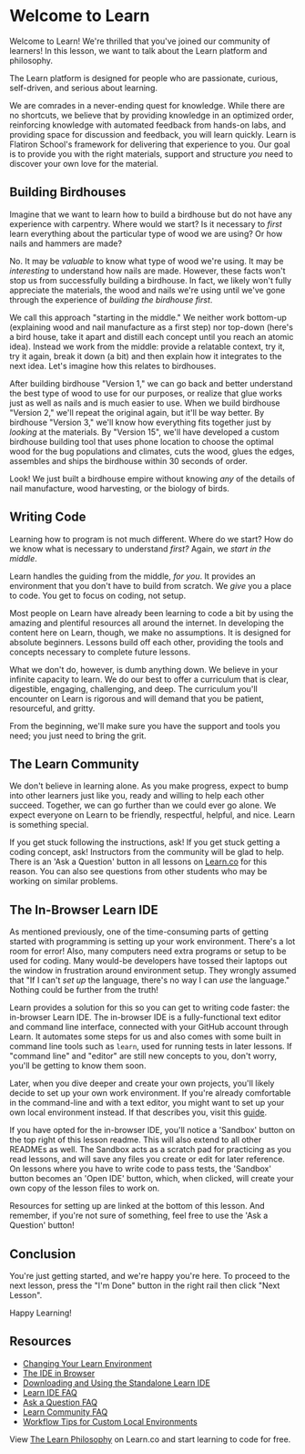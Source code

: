# Welcome to Learn

Welcome to Learn! We're thrilled that you've joined our community of learners!
In this lesson, we want to talk about the Learn platform and philosophy.

The Learn platform is designed for people who are passionate, curious,
self-driven, and serious about learning.

We are comrades in a never-ending quest for knowledge. While there are no
shortcuts, we believe that by providing knowledge in an optimized order,
reinforcing knowledge with automated feedback from hands-on labs, and providing
space for discussion and feedback, you will learn quickly. Learn is Flatiron
School's framework for delivering that experience to you.  Our goal is to provide
you with the right materials, support and structure _you_ need to discover your
own love for the material.

## Building Birdhouses

Imagine that we want to learn how to build a birdhouse but do not have any
experience with carpentry. Where would we start? Is it necessary to _first_
learn everything about the particular type of wood we are using? Or how nails
and hammers are made?

No. It may be _valuable_ to know what type of wood we're using. It may be
_interesting_ to understand how nails are made. However, these facts won't stop
us from successfully building a birdhouse. In fact, we likely won't fully
appreciate the materials, the wood and nails we're using until we've gone
through the experience of _building the birdhouse first_.

We call this approach "starting in the middle." We neither work bottom-up
(explaining wood and nail manufacture as a first step) nor top-down (here's a
bird house, take it apart and distill each concept until you reach an atomic
idea). Instead we work from the middle: provide a relatable context, try it,
try it again, break it down (a bit) and then explain how it integrates to the
next idea. Let's imagine how this relates to birdhouses.

After building birdhouse "Version 1," we can go back and better understand the
best type of wood to use for our purposes, or realize that glue works just as
well as nails and is much easier to use.  When we build birdhouse "Version 2,"
we'll repeat the original again, but it'll be way better. By birdhouse "Version
3," we'll know how everything fits together just by _looking_ at the materials.
By "Version 15", we'll have developed a custom birdhouse building tool that uses
phone location to choose the optimal wood for the bug populations and climates,
cuts the wood, glues the edges, assembles and ships the birdhouse within 30
seconds of order.

Look! We just built a birdhouse empire without knowing _any_ of the details
of nail manufacture, wood harvesting, or the biology of birds.

## Writing Code

Learning how to program is not much different.  Where do we start? How do we
know what is necessary to understand _first?_ Again, we _start in the middle_.

Learn handles the guiding from the middle, _for you_. It provides an
environment that you don't have to build from scratch. We _give_ you a place to
code. You get to focus on coding, not setup.

Most people on Learn have already been learning to code a bit by using the
amazing and plentiful resources all around the internet. In developing the
content here on Learn, though, we make no assumptions. It is designed for
absolute beginners. Lessons build off each other, providing the tools and
concepts necessary to complete future lessons.

What we don't do, however, is dumb anything down. We believe in your infinite
capacity to learn. We do our best to offer a curriculum that is clear,
digestible, engaging, challenging, and deep. The curriculum you'll encounter on
Learn is rigorous and will demand that you be patient, resourceful, and gritty.

From the beginning, we'll make sure you have the support and tools you need;
you just need to bring the grit.

## The Learn Community

We don't believe in learning alone. As you make progress, expect to bump into
other learners just like you, ready and willing to help each other succeed.
Together, we can go further than we could ever go alone. We expect everyone on
Learn to be friendly, respectful, helpful, and nice. Learn is something special.

If you get stuck following the instructions, ask! If you get stuck getting a
coding concept, ask!  Instructors from the community will be glad to help.
There is an 'Ask a Question' button in all lessons on
[Learn.co](https://learn.co) for this reason. You can also see questions from
other students who may be working on similar problems.

## The In-Browser Learn IDE

As mentioned previously, one of the time-consuming parts of getting started
with programming is setting up your work environment. There's a lot room for
error! Also, many computers need extra programs or setup to be used for
coding. Many would-be developers have tossed their laptops out the window in
frustration around environment setup.  They wrongly assumed that "If I can't
_set up_ the language, there's no way I can _use_ the language." Nothing could be
further from the truth!

Learn provides a solution for this so you can get to writing code faster: the
in-browser Learn IDE.  The in-browser IDE is a fully-functional text editor and
command line interface, connected with your GitHub account through Learn. It
automates some steps for us and also comes with some built in command line
tools such as `learn`, used for running tests in later lessons. If "command
line" and "editor" are still new concepts to you, don't worry, you'll be
getting to know them soon.

Later, when you dive deeper and create your own projects, you'll likely
decide to set up your own work environment. If you're already comfortable in
the command-line and with a text editor, you might want to set up your own
local environment instead. If that describes you, visit this [guide][].

If you have opted for the in-browser IDE, you'll notice a 'Sandbox' button on
the top right of this lesson readme. This will also extend to all other READMEs
as well. The Sandbox acts as a scratch pad for practicing as you read lessons,
and will save any files you create or edit for later reference.  On lessons
where you have to write code to pass tests, the 'Sandbox' button becomes an 
'Open IDE' button, which, when clicked, will create your own copy of the lesson 
files to work on.

Resources for setting up are linked at the bottom of this lesson. And remember,
if you're not sure of something, feel free to use the 'Ask a Question' button!

## Conclusion

You're just getting started, and we're happy you're here. To proceed to the next
lesson, press the "I'm Done" button in the right rail then click "Next Lesson".

Happy Learning!

## Resources

- [Changing Your Learn Environment](http://help.learn.co/the-learn-ide/changing-your-learning-environment)
- [The IDE in Browser](http://help.learn.co/the-learn-ide/ide-in-browser)
- [Downloading and Using the Standalone Learn IDE](http://help.learn.co/the-learn-ide/how-to-download-and-use-learn-ide-3)
- [Learn IDE FAQ](http://help.learn.co/the-learn-ide)
- [Ask a Question FAQ](http://help.learn.co/ask-a-question)
- [Learn Community FAQ](http://help.learn.co/your-learn-community)
- [Workflow Tips for Custom Local Environments](http://help.learn.co/workflow-tips)

<p data-visibility='hidden'>View <a href='https://learn.co/lessons/the-learn-philosophy' title='The Learn Philosophy'>The Learn Philosophy</a> on Learn.co and start learning to code for free.</p>

[guide]: http://help.learn.co/the-learn-ide/the-basics-of-the-learn-ide/using-the-ide-versus-a-local-environment
